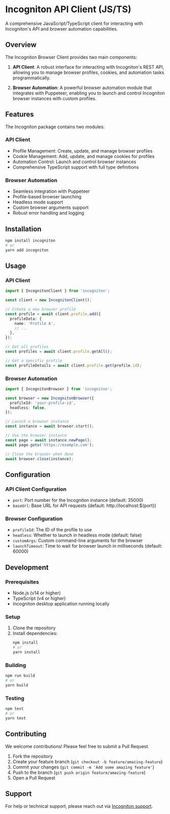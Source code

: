 # Incogniton API Client (JS/TS)

A comprehensive JavaScript/TypeScript client for interacting with Incogniton's API and browser automation capabilities.

## Overview

The Incogniton Browser Client provides two main components:

1. **API Client**: A robust interface for interacting with Incogniton's REST API, allowing you to manage browser profiles, cookies, and automation tasks programmatically.

2. **Browser Automation**: A powerful browser automation module that integrates with Puppeteer, enabling you to launch and control Incogniton browser instances with custom profiles.

## Features
The Incogniton package contains two modules:

### API Client

- Profile Management: Create, update, and manage browser profiles
- Cookie Management: Add, update, and manage cookies for profiles
- Automation Control: Launch and control browser instances
- Comprehensive TypeScript support with full type definitions

### Browser Automation

- Seamless integration with Puppeteer
- Profile-based browser launching
- Headless mode support
- Custom browser arguments support
- Robust error handling and logging

## Installation

```bash
npm install incogniton
# or
yarn add incogniton
```

## Usage

### API Client

```typescript
import { IncognitonClient } from 'incogniton';

const client = new IncognitonClient();

// Create a new browser profile
const profile = await client.profile.add({
  profileData: {
    name: 'Profile A',
    // ...
  },
});

// Get all profiles
const profiles = await client.profile.getAll();

// Get a specific profile
const profileDetails = await client.profile.get(profile.id);
```

### Browser Automation

```typescript
import { IncognitonBrowser } from 'incogniton';

const browser = new IncognitonBrowser({
  profileId: 'your-profile-id',
  headless: false,
});

// Launch a browser instance
const instance = await browser.start();

// Use the browser instance
const page = await instance.newPage();
await page.goto('https://example.com');

// Close the browser when done
await browser.close(instance);
```

## Configuration

### API Client Configuration

- `port`: Port number for the Incogniton instance (default: 35000)
- `baseUrl`: Base URL for API requests (default: http://localhost:${port})

### Browser Configuration

- `profileId`: The ID of the profile to use
- `headless`: Whether to launch in headless mode (default: false)
- `customArgs`: Custom command-line arguments for the browser
- `launchTimeout`: Time to wait for browser launch in milliseconds (default: 60000)

## Development

### Prerequisites

- Node.js (v14 or higher)
- TypeScript (v4 or higher)
- Incogniton desktop application running locally

### Setup

1. Clone the repository
2. Install dependencies:
   ```bash
   npm install
   # or
   yarn install
   ```

### Building

```bash
npm run build
# or
yarn build
```

### Testing

```bash
npm test
# or
yarn test
```

## Contributing

We welcome contributions! Please feel free to submit a Pull Request.

1. Fork the repository
2. Create your feature branch (`git checkout -b feature/amazing-feature`)
3. Commit your changes (`git commit -m 'Add some amazing feature'`)
4. Push to the branch (`git push origin feature/amazing-feature`)
5. Open a Pull Request

## Support

For help or technical support, please reach out via [Incogniton support](https://incogniton.com/contact).
